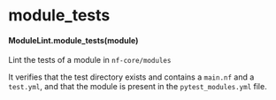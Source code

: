 # module_tests

#### ModuleLint.module_tests(module)

Lint the tests of a module in `nf-core/modules`

It verifies that the test directory exists
and contains a `main.nf` and a `test.yml`,
and that the module is present in the `pytest_modules.yml`
file.

